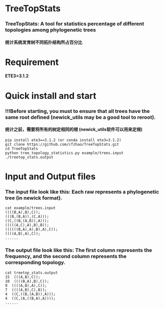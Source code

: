 # TreeTopStats
### TreeTopStats: A tool for statistics percentage of different topologies among phylogenetic trees
#### 统计系统发育树不同拓扑结构所占百分比

# Requirement
#### ETE3=3.1.2

# Quick install and start
### !!!Before starting, you must to ensure that all trees have the same root defined (newick_utils may be a good tool to reroot).
#### 统计之前，需要将所有的树定相同的根 (newick_utils软件可以用来定根)
```shell
pip install ete3==3.1.2 (or conda install ete3=3.1.2)
git clone https://github.com/cfzhao/TreeTopStats.git
cd TreeTopStats
python tree_topology_statistics.py example/trees.input ./treetop_stats.output
```

# Input and Output files
### The input file look like this: Each raw represents a phylogenetic tree (in newick format).
```shell
cat example/trees.input
((((B,A),B),C));
(((B,(B,A)),(C,A)));
((C,((B,(A,B)),A)));
(((((A,C),A),B),B));
((((((B,A),A),B),A),C));
((((A,B),A),C));
......
```

### The output file look like this: The first column represents the frequency, and the second column represents the corresponding topology.
```shell
cat treetop_stats.output
15  (((A,B),C));
10  ((((B,A),B),C));
9  ((((A,B),A),C));
7  ((((A,B),C),B));
4  ((C,((B,(A,B)),A)));
4  ((C,(A,((B,A),A))));
......
```
